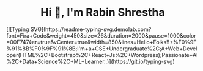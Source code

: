 <h1 align="center">Hi 👋, I'm Rabin Shrestha</h1>
[![Typing SVG](https://readme-typing-svg.demolab.com?font=Fira+Code&weight=450&size=26&duration=2000&pause=1000&color=00F747&center=true&vCenter=true&width=850&lines=Hello+Folks!!+%F0%9F%91%8B%F0%9F%91%8B;I'm+a+CSE+Undergraduate%2C;A+Web+Developer(HTML%2C+Bootstrap%2C+React+Js%2C+Wordpress);Passionate+AI%2C+Data+Science%2C+ML+Learner..)](https://git.io/typing-svg)
